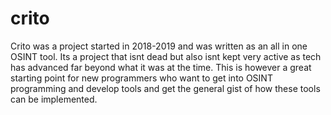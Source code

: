 # crito
Crito was a project started in 2018-2019 and was written as an all in one OSINT tool. Its a project that isnt dead but also isnt kept very active as tech has advanced far beyond what it was at the time. This is however a great starting point for new programmers who want to get into OSINT programming and develop tools and get the general gist of how these tools can be implemented.
